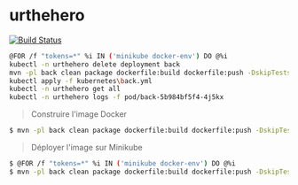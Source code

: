 # urthehero

[![Build Status](https://travis-ci.org/tdevilleduc/urthehero.svg)](https://travis-ci.org/tdevilleduc/urthehero)

```bash
@FOR /f "tokens=*" %i IN ('minikube docker-env') DO @%i
kubectl -n urthehero delete deployment back
mvn -pl back clean package dockerfile:build dockerfile:push -DskipTests -Ddocker.registry=localhost:5000
kubectl apply -f kubernetes\back.yml
kubectl -n urthehero get all
kubectl -n urthehero logs -f pod/back-5b984bf5f4-4j5kx
```

> Construire l'image Docker

```bash
$ mvn -pl back clean package dockerfile:build dockerfile:push -DskipTests -Ddocker.registry=localhost:5000
```

> Déployer l'image sur Minikube

```bash
$ @FOR /f "tokens=*" %i IN ('minikube docker-env') DO @%i
$ mvn -pl back clean package dockerfile:build dockerfile:push -DskipTests -Ddocker.registry=localhost:5000
```
